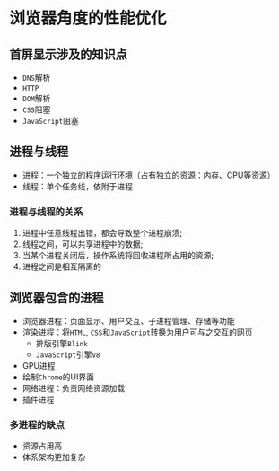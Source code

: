 # 浏览器角度的性能优化

## 首屏显示涉及的知识点
- `DNS`解析
- `HTTP`
- `DOM`解析
- `CSS`阻塞
- `JavaScript`阻塞

## 进程与线程
- 进程：一个独立的程序运行环境（占有独立的资源：内存、CPU等资源）
- 线程：单个任务线，依附于进程

### 进程与线程的关系
1. 进程中任意线程出错，都会导致整个进程崩溃;
2. 线程之间，可以共享进程中的数据;
3. 当某个进程关闭后，操作系统将回收进程所占用的资源;
4. 进程之间是相互隔离的

## 浏览器包含的进程
- 浏览器进程：页面显示、用户交互、子进程管理、存储等功能
- 渲染进程：将`HTML`, `CSS`和`JavaScript`转换为用户可与之交互的网页
  - 排版引擎`Blink`
  - `JavaScript`引擎`V8`
- GPU进程
- 绘制`Chrome`的UI界面
- 网络进程：负责网络资源加载
- 插件进程

### 多进程的缺点
- 资源占用高
- 体系架构更加复杂






















